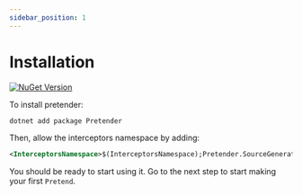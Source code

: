 ```yaml
---
sidebar_position: 1
---
```


# Installation

[![NuGet Version](https://img.shields.io/nuget/vpre/Pretender)](https://www.nuget.org/packages/Pretender)

To install pretender:

```bash
dotnet add package Pretender
```

Then, allow the interceptors namespace by adding:

```xml
<InterceptorsNamespace>$(InterceptorsNamespace);Pretender.SourceGeneration</InterceptorsNamespace>
```

You should be ready to start using it. Go to the next step to start making your first `Pretend`.